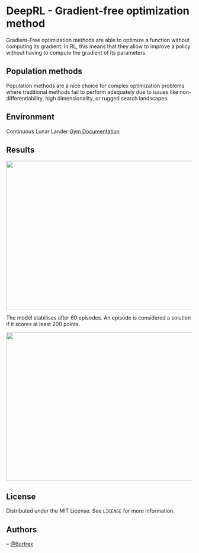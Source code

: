 # DeepRL - Gradient-free optimization method

Gradient-Free optimization methods are able to optimize a function without computing its gradient.
In RL, this means that they allow to improve a policy without having to compute the gradient of its parameters.

## Population methods

Population methods are a nice choice for complex optimization problems where traditional methods fail to perform adequately due to issues like non-differentiability, high dimensionality, or rugged search landscapes. 

## Environment
Continuous Lunar Lander [Gym Documentation](https://gymnasium.farama.org/environments/box2d/lunar_lander/)

## Results

<img src="https://github.com/user-attachments/assets/3621e183-082e-4489-8473-d98b6cab81fe" width="600" height="400">

The model stabilises after 60 episodes. An episode is considered a solution if it scores at least 200 points.

<img src="https://github.com/user-attachments/assets/3669ba23-f1b3-42e2-a984-0d3350d36e62" width="800" height="400">

## License

Distributed under the MIT License. See `LICENSE` for more information.

## Authors

– [@Bortrex](https://github.com/Bortrex)

